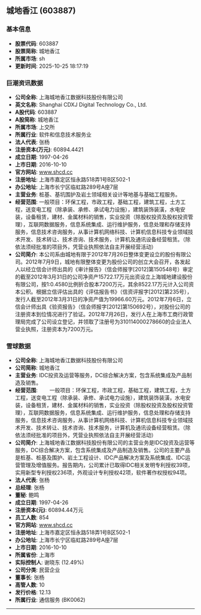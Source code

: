 ## 城地香江 (603887)

### 基本信息

- **股票代码**: 603887
- **股票简称**: 城地香江
- **所属市场**: sh
- **更新时间**: 2025-10-25 18:17:19

### 巨潮资讯数据

- **公司全称**: 上海城地香江数据科技股份有限公司
- **英文名称**: Shanghai CDXJ Digital Technology Co., Ltd.
- **A股代码**: 603887
- **A股简称**: 城地香江
- **所属市场**: 上交所
- **所属行业**: 软件和信息技术服务业
- **法人代表**: 张杨
- **注册资本(万元)**: 60894.4421
- **成立日期**: 1997-04-26
- **上市日期**: 2016-10-10
- **官方网站**: www.shcd.cc
- **注册地址**: 上海市嘉定区恒永路518弄1号B区502-1
- **办公地址**: 上海市长宁区临虹路289号A座7层
- **主营业务**: 桩基、基坑围护及岩土领域相关设计等地基与基础工程服务。
- **经营范围**: 一般项目：环保工程，市政工程，基础工程，建筑工程，土方工程，送变电工程（除承装、承修、承试电力设施），建筑装饰装潢，水电安装，设备租赁，建材、金属材料的销售，实业投资（除股权投资及股权投资管理），互联网数据服务，信息系统集成、运行维护服务，信息处理和存储支持服务，信息技术咨询服务，从事计算机网络科技、计算机信息科技专业领域技术开发、技术转让、技术咨询、技术服务，计算机及通讯设备经营租赁。（除依法须经批准的项目外，凭营业执照依法自主开展经营活动）
- **公司简介**: 本公司系由城地有限于2012年7月26日整体变更设立的股份有限公司。2012年7月9日，城地有限整体变更为股份公司的创立大会召开，各发起人以经立信会计师出具的《审计报告》（信会师报字[2012]第150548号）审定的截至2012年3月31日的公司净资产15722.17万元出资设立上海城地建设股份有限公司，按1:0.4580比例折合股本7200万元，其余8522.17万元计入公司资本公积。根据立信评估出具的《评估报告书》（信资评报字[2012]第235号），发行人截至2012年3月31日的净资产值为19966.60万元。2012年7月6日，立信会计师出具《验资报告》（信会师报字[2012]第150692号），对股份公司的注册资本到位情况进行了验证。2012年7月26日，发行人在上海市工商行政管理局完成了公司设立登记，并领取了注册号为310114000278660的企业法人营业执照，注册资本为7200万元。

### 雪球数据

- **公司全称**: 上海城地香江数据科技股份有限公司
- **公司简称**: 城地香江
- **主营业务**: IDC投资及运营等服务，DC综合解决方案，包含系统集成及产品制造及销售。
- **经营范围**: 　　一般项目：环保工程，市政工程，基础工程，建筑工程，土方工程，送变电工程（除承装、承修、承试电力设施），建筑装饰装潢，水电安装，设备租赁，建材、金属材料的销售，实业投资（除股权投资及股权投资管理），互联网数据服务，信息系统集成、运行维护服务，信息处理和存储支持服务，信息技术咨询服务，从事计算机网络科技、计算机信息科技专业领域技术开发、技术转让、技术咨询、技术服务，计算机及通讯设备经营租赁。（除依法须经批准的项目外，凭营业执照依法自主开展经营活动）
- **公司简介**: 上海城地香江数据科技股份有限公司的主营业务是IDC投资及运营等服务，DC综合解决方案，包含系统集成及产品制造及销售。公司的主要产品是桩基、桩基及围护、岩土工程设计、IDC产品解决方案及系统集成、IDC运营管理及增值服务。报告期内，公司累计已取得IDC相关发明专利授权39项，实用新型专利授权236项，外观设计专利授权42项，软件著作权授权94项。
- **法人代表**: 张杨
- **总经理**: 张杨
- **董秘**: 鲍鸣
- **成立日期**: 1997-04-26
- **注册资本(元)**: 60894.44万元
- **员工人数**: 854
- **官方网站**: www.shcd.cc
- **注册地址**: 上海市嘉定区恒永路518弄1号B区502-1
- **办公地址**: 上海市长宁区临虹路289号A座7层
- **上市日期**: 2016-10-10
- **所属省份**: 上海市
- **实际控制人**: 谢晓东 (12.49%)
- **公司分类**: 民营企业
- **董事长**: 张杨
- **高管人数**: 10
- **发行价格**: 12.13
- **所属行业**: 通信服务 (BK0062)

---